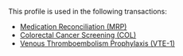 
This profile is used in the following transactions:

- [Medication Reconciliation (MRP)](mrp.html)
- [Colorectal Cancer Screening (COL)](col.html)
- [Venous Thromboembolism Prophylaxis (VTE-1)](vte1.html)

<br />
